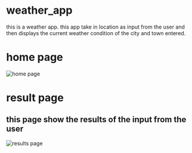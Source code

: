 # weather_app
this is a weather app. this app take in location
as input from the user and then displays the current 
weather condition of the city and town entered.


# home page
![home page](./assets/home.png)

# result page
## this page show the results of the input from the user

![results page](./assets/results.png)
